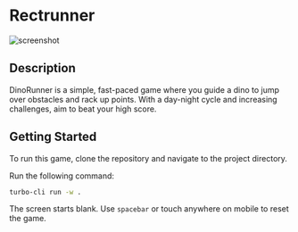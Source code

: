 # Rectrunner

![screenshot](./Screenshot.png)

## Description

DinoRunner is a simple, fast-paced game where you guide a dino to jump over obstacles and rack up points. With a day-night cycle and increasing challenges, aim to beat your high score.

## Getting Started

To run this game, clone the repository and navigate to the project directory.

Run the following command:

```sh
turbo-cli run -w .
```

The screen starts blank. Use `spacebar` or touch anywhere on mobile to reset the game.
